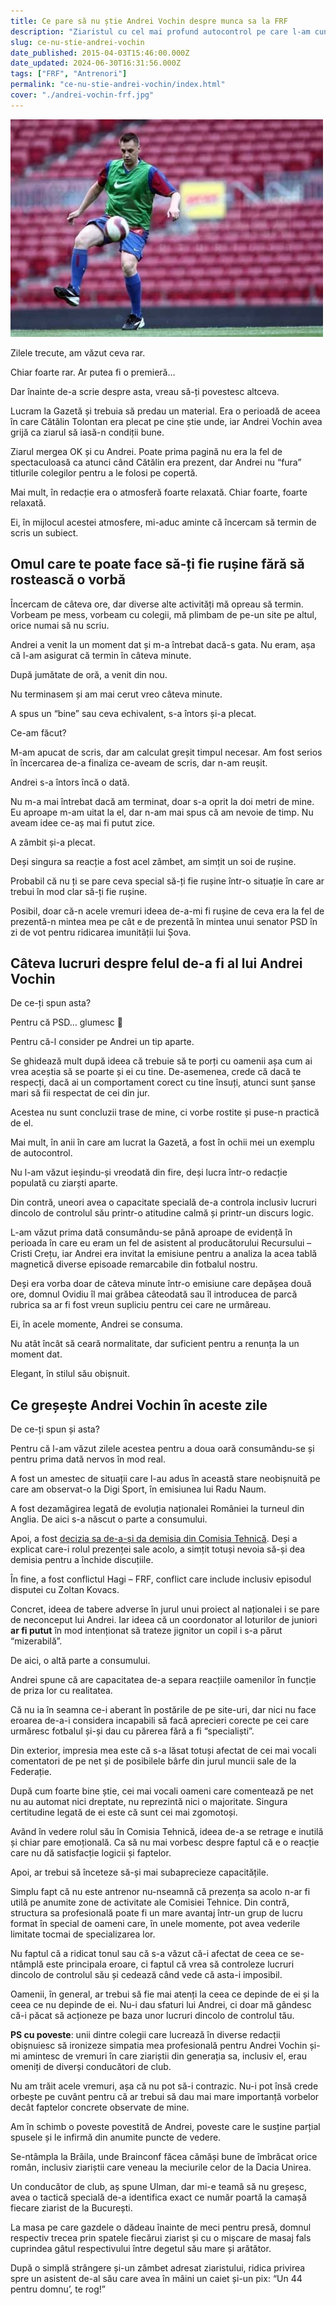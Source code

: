 ```yaml
---
title: Ce pare să nu știe Andrei Vochin despre munca sa la FRF
description: "Ziaristul cu cel mai profund autocontrol pe care l-am cunoscut face eroarea de-a acționa emoțional în funcție de lucruri care chiar nu se află sub controlul său."
slug: ce-nu-stie-andrei-vochin
date_published: 2015-04-03T15:46:00.000Z
date_updated: 2024-06-30T16:31:56.000Z
tags: ["FRF", "Antrenori"]
permalink: "ce-nu-stie-andrei-vochin/index.html"
cover: "./andrei-vochin-frf.jpg"
---
```


![Andrei Vochin la o acțiune de team building a Gazetei Sporturilor](./andrei-vochin-frf.jpg)

Zilele trecute, am văzut ceva rar.

Chiar foarte rar. Ar putea fi o premieră…

Dar înainte de-a scrie despre asta, vreau să-ți povestesc altceva.

Lucram la Gazetă și trebuia să predau un material. Era o perioadă de aceea în care Cătălin Tolontan era plecat pe cine știe unde, iar Andrei Vochin avea grijă ca ziarul să iasă-n condiții bune.

Ziarul mergea OK și cu Andrei. Poate prima pagină nu era la fel de spectaculoasă ca atunci când Cătălin era prezent, dar Andrei nu “fura” titlurile colegilor pentru a le folosi pe copertă.

Mai mult, în redacție era o atmosferă foarte relaxată. Chiar foarte, foarte relaxată.

Ei, în mijlocul acestei atmosfere, mi-aduc aminte că încercam să termin de scris un subiect.

## Omul care te poate face să-ți fie rușine fără să rostească o vorbă

Încercam de câteva ore, dar diverse alte activități mă opreau să termin. Vorbeam pe mess, vorbeam cu colegii, mă plimbam de pe-un site pe altul, orice numai să nu scriu.

Andrei a venit la un moment dat și m-a întrebat dacă-s gata. Nu eram, așa că l-am asigurat că termin în câteva minute.

După jumătate de oră, a venit din nou.

Nu terminasem și am mai cerut vreo câteva minute.

A spus un “bine” sau ceva echivalent, s-a întors și-a plecat.

Ce-am făcut?

M-am apucat de scris, dar am calculat greșit timpul necesar. Am fost serios în încercarea de-a finaliza ce-aveam de scris, dar n-am reușit.

Andrei s-a întors încă o dată.

Nu m-a mai întrebat dacă am terminat, doar s-a oprit la doi metri de mine. Eu aproape m-am uitat la el, dar n-am mai spus că am nevoie de timp. Nu aveam idee ce-aș mai fi putut zice.

A zâmbit și-a plecat.

Deși singura sa reacție a fost acel zâmbet, am simțit un soi de rușine.

Probabil că nu ți se pare ceva special să-ți fie rușine într-o situație în care ar trebui în mod clar să-ți fie rușine.

Posibil, doar că-n acele vremuri ideea de-a-mi fi rușine de ceva era la fel de prezentă-n mintea mea pe cât e de prezentă în mintea unui senator PSD în zi de vot pentru ridicarea imunității lui Șova.

## Câteva lucruri despre felul de-a fi al lui Andrei Vochin

De ce-ți spun asta?

Pentru că PSD… glumesc 🙂

Pentru că-l consider pe Andrei un tip aparte.

Se ghidează mult după ideea că trebuie să te porți cu oamenii așa cum ai vrea aceștia să se poarte și ei cu tine. De-asemenea, crede că dacă te respecți, dacă ai un comportament corect cu tine însuți, atunci sunt șanse mari să fii respectat de cei din jur.

Acestea nu sunt concluzii trase de mine, ci vorbe rostite și puse-n practică de el.

Mai mult, în anii în care am lucrat la Gazetă, a fost în ochii mei un exemplu de autocontrol.

Nu l-am văzut ieșindu-și vreodată din fire, deși lucra într-o redacție populată cu ziarști aparte.

Din contră, uneori avea o capacitate specială de-a controla inclusiv lucruri dincolo de controlul său printr-o atitudine calmă și printr-un discurs logic.

L-am văzut prima dată consumându-se până aproape de evidență în perioada în care eu eram un fel de asistent al producătorului Recursului – Cristi Crețu, iar Andrei era invitat la emisiune pentru a analiza la acea tablă magnetică diverse episoade remarcabile din fotbalul nostru.

Deși era vorba doar de câteva minute într-o emisiune care depășea două ore, domnul Ovidiu îl mai grăbea câteodată sau îl introducea de parcă rubrica sa ar fi fost vreun supliciu pentru cei care ne urmăreau.

Ei, în acele momente, Andrei se consuma.

Nu atât încât să ceară normalitate, dar suficient pentru a renunța la un moment dat.

Elegant, în stilul său obișnuit.

## Ce greșește Andrei Vochin în aceste zile

De ce-ți spun și asta?

Pentru că l-am văzut zilele acestea pentru a doua oară consumându-se și pentru prima dată nervos în mod real.

A fost un amestec de situații care l-au adus în această stare neobișnuită pe care am observat-o la Digi Sport, în emisiunea lui Radu Naum.

A fost dezamăgirea legată de evoluția naționalei României la turneul din Anglia. De aici s-a născut o parte a consumului.

Apoi, a fost [decizia sa de-a-și da demisia din Comisia Tehnică](http://www.gsp.ro/fotbal/nationala/andrei-vochin-a-renuntat-la-statutul-de-membru-al-comisiei-tehnice-a-frf-cum-isi-motiveaza-decizia-447151.html). Deși a explicat care-i rolul prezenței sale acolo, a simțit totuși nevoia să-și dea demisia pentru a închide discuțiile.

În fine, a fost conflictul Hagi – FRF, conflict care include inclusiv episodul disputei cu Zoltan Kovacs.

Concret, ideea de tabere adverse în jurul unui proiect al naționalei i se pare de neconceput lui Andrei. Iar ideea că un coordonator al loturilor de juniori **ar fi putut** în mod intenționat să trateze jignitor un copil i s-a părut “mizerabilă”.

De aici, o altă parte a consumului.

Andrei spune că are capacitatea de-a separa reacțiile oamenilor în funcție de priza lor cu realitatea.

Că nu ia în seamna ce-i aberant în postările de pe site-uri, dar nici nu face eroarea de-a-i considera incapabili să facă aprecieri corecte pe cei care urmăresc fotbalul și-și dau cu părerea fără a fi “specialiști”.

Din exterior, impresia mea este că s-a lăsat totuși afectat de cei mai vocali comentatori de pe net și de posibilele bârfe din jurul muncii sale de la Federație.

După cum foarte bine știe, cei mai vocali oameni care comentează pe net nu au automat nici dreptate, nu reprezintă nici o majoritate. Singura certitudine legată de ei este că sunt cei mai zgomotoși.

Având în vedere rolul său în Comisia Tehnică, ideea de-a se retrage e inutilă și chiar pare emoțională. Ca să nu mai vorbesc despre faptul că e o reacție care nu dă satisfacție logicii și faptelor.

Apoi, ar trebui să înceteze să-și mai subaprecieze capacitățile.

Simplu fapt că nu este antrenor nu-nseamnă că prezența sa acolo n-ar fi utilă pe anumite zone de activitate ale Comisiei Tehnice. Din contră, structura sa profesională poate fi un mare avantaj într-un grup de lucru format în special de oameni care, în unele momente, pot avea vederile limitate tocmai de specializarea lor.

Nu faptul că a ridicat tonul sau că s-a văzut că-i afectat de ceea ce se-ntâmplă este principala eroare, ci faptul că vrea să controleze lucruri dincolo de controlul său și cedează când vede că asta-i imposibil.

Oamenii, în general, ar trebui să fie mai atenți la ceea ce depinde de ei și la ceea ce nu depinde de ei. Nu-i dau sfaturi lui Andrei, ci doar mă gândesc că-i păcat să acționeze pe baza unor lucruri dincolo de controlul tău.

**PS cu poveste**: unii dintre colegii care lucrează în diverse redacții obișnuiesc să ironizeze simpatia mea profesională pentru Andrei Vochin și-mi amintesc de vremuri în care ziariștii din generația sa, inclusiv el, erau omeniți de diverși conducători de club.

Nu am trăit acele vremuri, așa că nu pot să-i contrazic. Nu-i pot însă crede orbește pe cuvânt pentru că ar trebui să dau mai mare importanță vorbelor decât faptelor concrete observate de mine.

Am în schimb o poveste povestită de Andrei, poveste care le susține parțial spusele și le infirmă din anumite puncte de vedere.

Se-ntâmpla la Brăila, unde Brainconf făcea cămăși bune de îmbrăcat orice român, inclusiv ziariștii care veneau la meciurile celor de la Dacia Unirea.

Un conducător de club, aș spune Ulman, dar mi-e teamă să nu greșesc, avea o tactică specială de-a identifica exact ce număr poartă la camașă fiecare ziarist de la București.

La masa pe care gazdele o dădeau înainte de meci pentru presă, domnul respectiv trecea prin spatele fiecărui ziarist și cu o mișcare de masaj fals cuprindea gâtul respectivului între degetul său mare și arătător.

După o simplă strângere și-un zâmbet adresat ziaristului, ridica privirea spre un asistent de-al său care avea în mâini un caiet și-un pix: “Un 44 pentru domnu’, te rog!”
